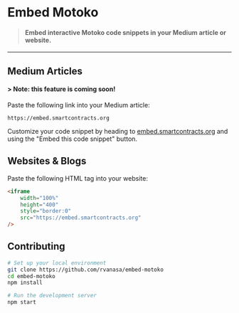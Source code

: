 # Embed Motoko

> #### Embed interactive Motoko code snippets in your Medium article or website.

---

## Medium Articles

#### > Note: this feature is coming soon!

Paste the following link into your Medium article:

```
https://embed.smartcontracts.org
```

Customize your code snippet by heading to [embed.smartcontracts.org](https://embed.smartcontracts.org) and using the "Embed this code snippet" button. 

## Websites & Blogs

Paste the following HTML tag into your website:

```html
<iframe
    width="100%"
    height="400"
    style="border:0"
    src="https://embed.smartcontracts.org"
/>
```

## Contributing

```sh
# Set up your local environment
git clone https://github.com/rvanasa/embed-motoko
cd embed-motoko
npm install

# Run the development server
npm start
```
